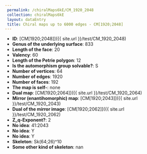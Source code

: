 ```yaml
--- 
 permalink: /chiralMaps6kE/CM_1920_2048 
 collection: chiralMaps6kE
 layout: dataEntry
 title: Chiral maps up to 6000 edges - CM[1920;2048]
---
```


- **ID**: [CM[1920;2048]]({{ site.url }}/test/CM_1920_2048)
- **Genus of the underlying surface**: 833
- **Length of the face**: 20
- **Valency**: 60
- **Length of the Petrie polygon**: 12
- **Is the automorphism group solvable?**: S
- **Number of vertices**: 64
- **Number of edges**: 1920
- **Number of faces**: 192
- **The map is self-**: none
- **Dual map**: [CM[1920;2064]]({{ site.url }}/test/CM_1920_2064)
- **Mirror (enantihomorphic) map**: [CM[1920;2043]]({{ site.url }}/test/CM_1920_2043)
- **Dual of the mirror image**: [CM[1920;2062]]({{ site.url }}/test/CM_1920_2062)
- **Z_q-Exponent?**: 2
- **No idea**:  41:2043
- **No idea**: Y
- **No idea**: Y
- **Skeleton**: Sk(64;26)^10
- **Some other kind of skeleton**: nan

